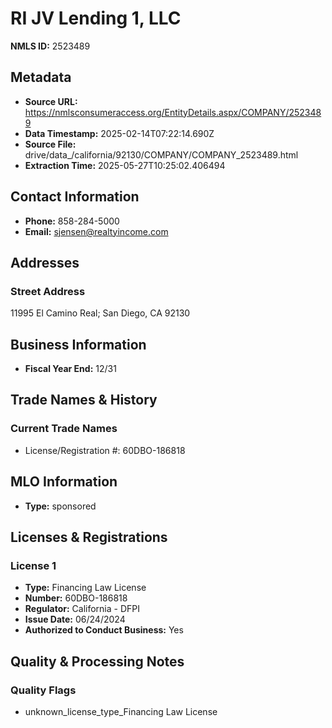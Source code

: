 # RI JV Lending 1, LLC

**NMLS ID:** 2523489

## Metadata
- **Source URL:** https://nmlsconsumeraccess.org/EntityDetails.aspx/COMPANY/2523489
- **Data Timestamp:** 2025-02-14T07:22:14.690Z
- **Source File:** drive/data_/california/92130/COMPANY/COMPANY_2523489.html
- **Extraction Time:** 2025-05-27T10:25:02.406494

## Contact Information
- **Phone:** 858-284-5000
- **Email:** sjensen@realtyincome.com

## Addresses
### Street Address
11995 El Camino Real; San Diego, CA 92130

## Business Information
- **Fiscal Year End:** 12/31

## Trade Names & History
### Current Trade Names
- License/Registration #: 60DBO-186818

## MLO Information
- **Type:** sponsored

## Licenses & Registrations

### License 1
- **Type:** Financing Law License
- **Number:** 60DBO-186818
- **Regulator:** California - DFPI
- **Issue Date:** 06/24/2024
- **Authorized to Conduct Business:** Yes

## Quality & Processing Notes
### Quality Flags
- unknown_license_type_Financing Law License
